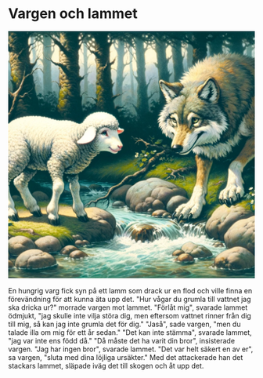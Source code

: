 # Vargen och lammet

<img src="05.png" width="512">

En hungrig varg fick syn på ett lamm som drack ur en flod och ville finna en förevändning för att kunna äta upp det. "Hur vågar du grumla till vattnet jag ska dricka ur?" morrade vargen mot lammet. "Förlåt mig", svarade lammet ödmjukt, "jag skulle inte vilja störa dig, men eftersom vattnet rinner från dig till mig, så kan jag inte grumla det för dig." "Jaså", sade vargen, "men du talade illa om mig för ett år sedan." "Det kan inte stämma", svarade lammet, "jag var inte ens född då." "Då måste det ha varit din bror", insisterade vargen. "Jag har ingen bror", svarade lammet. "Det var helt säkert en av er", sa vargen, "sluta med dina löjliga ursäkter." Med det attackerade han det stackars lammet, släpade iväg det till skogen och åt upp det.